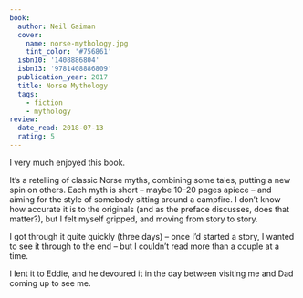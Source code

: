 ```yaml
---
book:
  author: Neil Gaiman
  cover:
    name: norse-mythology.jpg
    tint_color: '#756861'
  isbn10: '1408886804'
  isbn13: '9781408886809'
  publication_year: 2017
  title: Norse Mythology
  tags:
    - fiction
    - mythology
review:
  date_read: 2018-07-13
  rating: 5
---
```


I very much enjoyed this book.

It’s a retelling of classic Norse myths, combining some tales, putting a new spin on others. Each myth is short – maybe 10–20 pages apiece – and aiming for the style of somebody sitting around a campfire. I don’t know how accurate it is to the originals (and as the preface discusses, does that matter?), but I felt myself gripped, and moving from story to story.

I got through it quite quickly (three days) – once I’d started a story, I wanted to see it through to the end – but I couldn’t read more than a couple at a time.

I lent it to Eddie, and he devoured it in the day between visiting me and Dad coming up to see me.